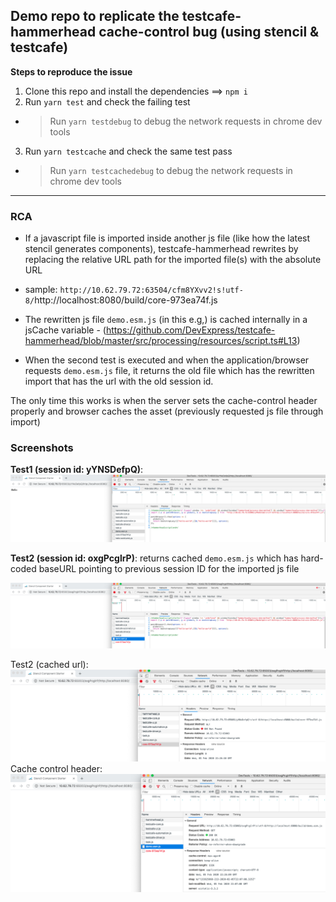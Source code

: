 ## Demo repo to replicate the testcafe-hammerhead cache-control bug (using stencil & testcafe)

**Steps to reproduce the issue**

1. Clone this repo and install the dependencies ==> `npm i`
2. Run `yarn test` and check the failing test
* > Run `yarn testdebug` to debug the network requests in chrome dev tools
3. Run `yarn testcache` and check the same test pass
* > Run `yarn testcachedebug` to debug the network requests in chrome dev tools

*****

### **RCA**

* If a javascript file is imported inside another js file (like how the latest stencil generates components), testcafe-hammerhead rewrites by replacing the relative URL path for the imported file(s) with the absolute URL

* sample: `http://10.62.79.72:63504/cfm8YXvv2!s!utf-8/`http://localhost:8080/build/core-973ea74f.js

* The rewritten js file `demo.esm.js` (in this e.g,) is cached internally in a jsCache variable - (https://github.com/DevExpress/testcafe-hammerhead/blob/master/src/processing/resources/script.ts#L13)

* When the second test is executed and when the application/browser requests `demo.esm.js` file, it returns the old file which has the rewritten import that has the url with the old session id.


The only time this works is when the server sets the cache-control header properly and browser caches the asset (previously requested js file through import)

### **Screenshots**

**Test1 (session id: yYNSDefpQ)**: ![Test1](assets/Test1.png)

**Test2 (session id: oxgPcglrP)**: returns cached `demo.esm.js` which has hard-coded baseURL pointing to previous session ID for the imported js file

![Test2](assets/Test2-1-failed.png)

Test2 (cached url): ![Test2](assets/Test2-2-core-js-withold-session.png)
Cache control header: ![CacheControl](assets/Tests-cache-control-disabled.png)
